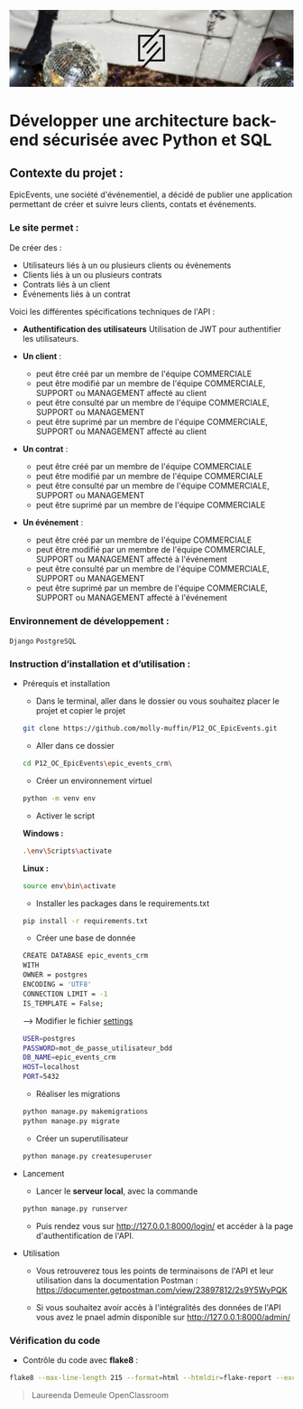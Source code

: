 ![Alt text](https://github.com/molly-muffin/P12_OC_EpicEvents/blob/main/image/img.png)

# Développer une architecture back-end sécurisée avec Python et SQL

## Contexte du projet : 
EpicEvents, une société d'événementiel, a décidé de publier une application permettant de créer et suivre leurs clients, contats et événements.


### Le site permet  :
De créer des : 
- Utilisateurs liés à un ou plusieurs clients ou évènements
- Clients liés à un ou plusieurs contrats
- Contrats liés à un client
- Événements liés à un contrat


Voici les différentes spécifications techniques de l'API :

- **Authentification des utilisateurs** 
    Utilisation de JWT pour authentifier les utilisateurs.

- **Un client** :
    - peut être créé par un membre de l'équipe COMMERCIALE
    - peut être modifié par un membre de l'équipe COMMERCIALE, SUPPORT ou MANAGEMENT affecté au client
    - peut être consulté par un membre de l'équipe COMMERCIALE, SUPPORT ou MANAGEMENT
    - peut être suprimé par un membre de l'équipe COMMERCIALE, SUPPORT ou MANAGEMENT affecté au client

- **Un contrat** :
    - peut être créé par un membre de l'équipe COMMERCIALE
    - peut être modifié par un membre de l'équipe COMMERCIALE
    - peut être consulté par un membre de l'équipe COMMERCIALE, SUPPORT ou MANAGEMENT
    - peut être suprimé par un membre de l'équipe COMMERCIALE

- **Un événement** :
    - peut être créé par un membre de l'équipe COMMERCIALE
    - peut être modifié par un membre de l'équipe COMMERCIALE, SUPPORT ou MANAGEMENT affecté à l'événement
    - peut être consulté par un membre de l'équipe COMMERCIALE, SUPPORT ou MANAGEMENT
    - peut être suprimé par un membre de l'équipe COMMERCIALE, SUPPORT ou MANAGEMENT affecté à l'événement

### Environnement de développement :
`Django` `PostgreSQL`


### Instruction d’installation et d’utilisation :
- Prérequis et installation
    - Dans le terminal, aller dans le dossier ou vous souhaitez placer le projet et copier le projet 
    ```bash
    git clone https://github.com/molly-muffin/P12_OC_EpicEvents.git
    ```
    - Aller dans ce dossier
    ```bash
    cd P12_OC_EpicEvents\epic_events_crm\
    ```
    - Créer un environnement virtuel
    ```bash
    python -m venv env
    ```
    - Activer le script
    
    **Windows :**
    ```bash
    .\env\Scripts\activate
    ```
    **Linux :**
    ```bash
    source env\bin\activate
    ```
    - Installer les packages dans le requirements.txt
    ```bash
    pip install -r requirements.txt
    ```
    - Créer une base de donnée
    ```bash
    CREATE DATABASE epic_events_crm
    WITH
    OWNER = postgres
    ENCODING = 'UTF8'
    CONNECTION LIMIT = -1
    IS_TEMPLATE = False;
    ```
    --> Modifier le fichier [settings](https://github.com/molly-muffin/P12_OC_EpicEvents/blob/main/epic_events_crm/epic_events_crm/settings.py)
    ```bash
    USER=postgres
    PASSWORD=mot_de_passe_utilisateur_bdd
    DB_NAME=epic_events_crm
    HOST=localhost
    PORT=5432
    ```
    - Réaliser les migrations 
    ```bash
    python manage.py makemigrations
    python manage.py migrate
    ```
    - Créer un superutilisateur
    ```bash
    python manage.py createsuperuser
    ```

- Lancement
    - Lancer le  **serveur local**, avec la commande
    ```bash
    python manage.py runserver
    ```
    - Puis rendez vous sur http://127.0.0.1:8000/login/ et accéder à la page d'authentification de l'API.


- Utilisation
    - Vous retrouverez tous les points de terminaisons de l'API et leur utilisation dans la documentation Postman : https://documenter.getpostman.com/view/23897812/2s9Y5WyPQK


    - Si vous souhaitez avoir accès à l'intégralités des données de l'API vous avez le pnael admin disponible sur http://127.0.0.1:8000/admin/


### Vérification du code
- Contrôle du code avec **flake8** :
```bash
flake8 --max-line-length 215 --format=html --htmldir=flake-report --exclude=migrations
```


> Laureenda Demeule
> OpenClassroom

